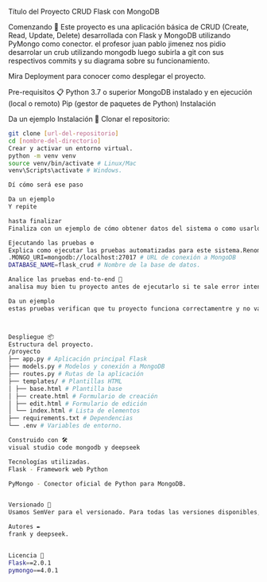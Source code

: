 Título del Proyecto
CRUD Flask con MongoDB

Comenzando 🚀
Este proyecto es una aplicación básica de CRUD (Create, Read, Update, Delete) desarrollada con Flask y MongoDB utilizando PyMongo como conector. el profesor juan pablo jimenez nos pidio desarrolar un crub utilizando mongodb luego subirla a git con sus respectivos commits y su diagrama sobre su funcionamiento.

Mira Deployment para conocer como desplegar el proyecto.

Pre-requisitos 📋
Python 3.7 o superior
MongoDB instalado y en ejecución (local o remoto)
Pip (gestor de paquetes de Python)
Instalación

Da un ejemplo
Instalación 🔧
Clonar el repositorio:
```bash
git clone [url-del-repositorio]
cd [nombre-del-directorio]
Crear y activar un entorno virtual.
python -m venv venv
source venv/bin/activate # Linux/Mac
venv\Scripts\activate # Windows.

Dí cómo será ese paso

Da un ejemplo
Y repite

hasta finalizar
Finaliza con un ejemplo de cómo obtener datos del sistema o como usarlos para una pequeña demo

Ejecutando las pruebas ⚙️
Explica como ejecutar las pruebas automatizadas para este sistema.Renombrar el archivo .env.example a .env.
.MONGO_URI=mongodb://localhost:27017 # URL de conexión a MongoDB
DATABASE_NAME=flask_crud # Nombre de la base de datos.

Analice las pruebas end-to-end 🔩
analisa muy bien tu proyecto antes de ejecutarlo si te sale error intenta resolverlo por si solo si no puedes ayudate con las diferentes ia que existen.

Da un ejemplo
estas pruebas verifican que tu proyecto funciona correctamentre y no vas atener inconveniente a la hora de exponerlo ⌨️



Despliegue 📦
Estructura del proyecto.
/proyecto
├── app.py # Aplicación principal Flask
├── models.py # Modelos y conexión a MongoDB
├── routes.py # Rutas de la aplicación
├── templates/ # Plantillas HTML
│ ├── base.html # Plantilla base
│ ├── create.html # Formulario de creación
│ ├── edit.html # Formulario de edición
│ └── index.html # Lista de elementos
├── requirements.txt # Dependencias
└── .env # Variables de entorno.

Construido con 🛠️
visual studio code mongodb y deepseek

Tecnologías utilizadas.
Flask - Framework web Python

PyMongo - Conector oficial de Python para MongoDB.


Versionado 📌
Usamos SemVer para el versionado. Para todas las versiones disponibles, mira los tags en este repositorio.

Autores ✒️
frank y deepseek.


Licencia 📄
Flask==2.0.1
pymongo==4.0.1
